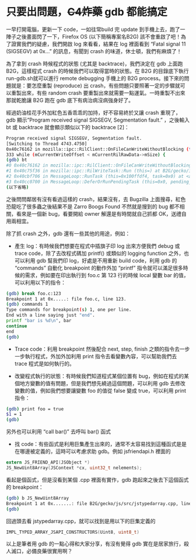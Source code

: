 # 只要出問題，<del>C4炸藥</del> gdb 都能搞定


一早打開電腦，更新一下 code，一如往常build 完 update 到手機上去，跑了一陣子之後畫面閃了一下，Firefox OS (以下簡稱專案名B2G) 該不會重啟了吧！為了證實我們的疑慮，我們開啟 log 來看看，結果在 log 裡面看到 “Fatal signal 11 (SIGSEGV) at 0x…” 的訊息，有聞到 crash 的味道，休士頓，我們有麻煩了！

為了拿到 crash 時候程式的狀態 (尤其是 backtrace)，我們決定在 gdb 上面跑B2G，這樣程式 crash 的時候我們可以取得當時的狀態。在 B2G 的目錄底下執行 run-gdb.sh就可以進行 remote debugging 手機上的 B2G process。接下來的問題就是：要怎麼重製 (reproduce) 出 crash，有些問題只要照著一定的步驟就可以重製出來，有些 random crash 要重製出來就需要一點運氣。一時重製不出來那就乾脆讓 B2G 跑在 gdb 底下有病治病沒病強身好了。

經過奶油桂花手外加紅色五香乖乖的加持，好不容易終於又讓 crash 重現了，gdb 顯示”Program received signal SIGSEGV, Segmentation fault.” ，之後輸入 bt 或 backtrace 就會顯示類似以下的 backtrace [2]：


```sh
Program received signal SIGSEGV, Segmentation fault.
[Switching to Thread 4743.4750]
0x40c76162 in mozilla::ipc::RilClient::OnFileCanWriteWithoutBlocking (this=0x2da0d0, fd=21) at B2G/gecko/ipc/ril/Ril.cpp:333
333 while (mCurrentWriteOffset < mCurrentRilRawData->mSize) {
(gdb) bt
#0 0x40c76162 in mozilla::ipc::RilClient::OnFileCanWriteWithoutBlocking (this=0x2da0d0, fd=21) at B2G/gecko/ipc/ril/Ril.cpp:333
#1 0x40c75f36 in mozilla::ipc::RilWriteTask::Run (this=) at B2G/gecko/ipc/ril/Ril.cpp:177
#2 0x40cbf706 in MessageLoop::RunTask (this=0x100ffdf4, task=0x0) at <a href="http://www.svenskkasinon.com/">casino online</a>  B2G/gecko/ipc/chromium/src/base/message_loop.cc:318
#3 0x40cc0700 in MessageLoop::DeferOrRunPendingTask (this=0x0, pending_task=) at B2G/gecko/ipc/chromium/src/base/message_loop.cc:326
(以下省略)
```

之後問問鄰居有沒有看過這樣的 crash，結果沒有，去 Bugzilla 上面搜尋，紅色恐龍吃了很多蟲之後結果不是 Zarro Boogs Found 不然就是搜到的 bug 都不相關，看來是一個新 bug，看要開給 owner 解還是有時間就自己抓都 OK，送禮自用兩相宜。

除了抓 crash 之外，gdb 還有一些其他的用途，例如：


- 產生 log：有時候我們想要在程式中插旗子印 log 出來方便我們 debug 或 trace code，除了去改程式碼加 printf() 或類似的 logging function 之外，也可以利用 gdb 幫我們印 log，好處是不用重新 build code，利用 gdb 的 “commands” 自動化 breakpoint 的動作外加 “printf” 指令就可以滿足很多時候的需求，例如要在印出執行到 foo.c 第 123 行的時候 local 變數 bar 的值，可以利用以下的指令：


```sh
(gdb) break foo.c:123
Breakpoint 1 at 0x.....: file foo.c, line 123.
(gdb) commands 1
Type commands for breakpoint(s) 1, one per line.
End with a line saying just "end".
printf "bar is %d\n", bar
continue
end
(gdb)
```

- Trace code：利用 breakpoint 然後配合 next, step, finish 之類的指令去一步一步執行程式，外加外加利用 print 指令去看變數內容，可以幫助我們去 trace 程式是如何執行的。

- 改變程式執行的狀態：有時候我們知道程式某個位置有 bug，例如在程式的某個地方變數的值有問題，但是我們想先繞過這個問題，可以利用 gdb 去修改變數的值，例如我們想要讓變數 foo 的值從 false 變成 true，可以利用 print 指令：

```sh
(gdb) print foo = true
$1 = 1
(gdb)
```

另外也可以利用 “call bar()” 去呼叫 bar() 函式

- 找 code：有些函式是利用巨集產生出來的，通常不太容易找到這種函式是是在哪邊被定義的，這時可以考慮求助 gdb。例如 jsfriendapi.h 裡面的

```c
extern JS_FRIEND_API(JSObject *)
JS_NewUint8Array(JSContext *cx, uint32_t nelements);
```

看起是個函式，但是沒看到某個 .cpp 裡面有實作，gdb 跑起來之後去下這個函式的 breakpoint：

```sh
(gdb) b JS_NewUint8Array
Breakpoint 1 at 0x.......: file B2G/gecko/js/src/jstypedarray.cpp, line 2892.
(gdb)
```
回過頭去看 jstypedarray.cpp，就可以找到是用以下的巨集定義的

```c
IMPL_TYPED_ARRAY_JSAPI_CONSTRUCTORS(Uint8, uint8_t)
```

以上是筆者用 gdb 的一點心得和大家分享，有沒有覺得 gdb 實在是居家旅行，殺人滅口，必備良藥很實用啊？
